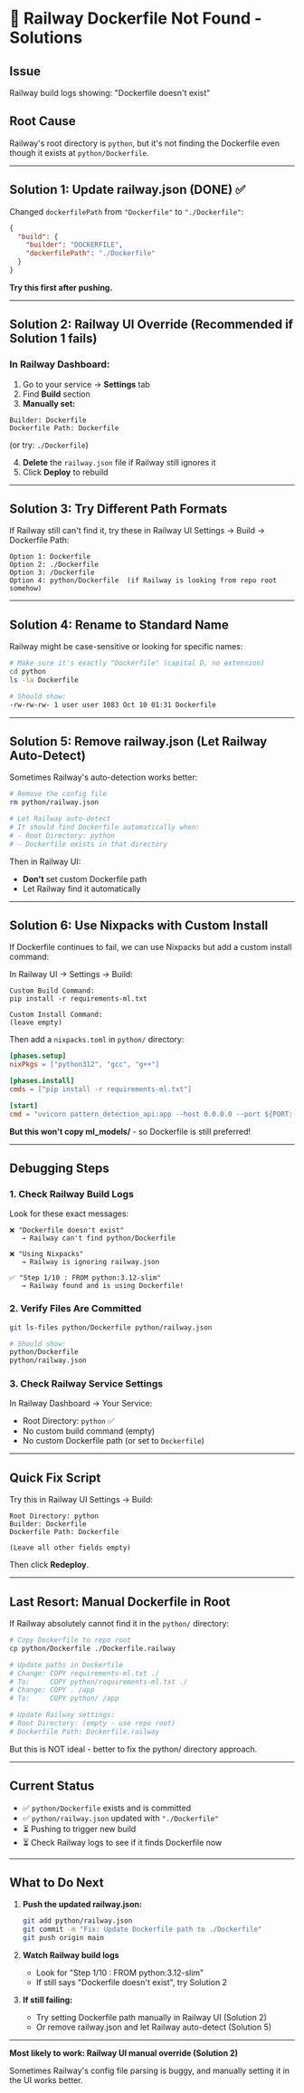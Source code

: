 # 🚨 Railway Dockerfile Not Found - Solutions

## Issue
Railway build logs showing: "Dockerfile doesn't exist"

## Root Cause
Railway's root directory is `python`, but it's not finding the Dockerfile even though it exists at `python/Dockerfile`.

---

## Solution 1: Update railway.json (DONE) ✅

Changed `dockerfilePath` from `"Dockerfile"` to `"./Dockerfile"`:

```json
{
  "build": {
    "builder": "DOCKERFILE",
    "dockerfilePath": "./Dockerfile"
  }
}
```

**Try this first after pushing.**

---

## Solution 2: Railway UI Override (Recommended if Solution 1 fails)

### In Railway Dashboard:

1. Go to your service → **Settings** tab
2. Find **Build** section
3. **Manually set:**

```
Builder: Dockerfile
Dockerfile Path: Dockerfile
```

(or try: `./Dockerfile`)

4. **Delete** the `railway.json` file if Railway still ignores it
5. Click **Deploy** to rebuild

---

## Solution 3: Try Different Path Formats

If Railway still can't find it, try these in Railway UI Settings → Build → Dockerfile Path:

```
Option 1: Dockerfile
Option 2: ./Dockerfile
Option 3: /Dockerfile
Option 4: python/Dockerfile  (if Railway is looking from repo root somehow)
```

---

## Solution 4: Rename to Standard Name

Railway might be case-sensitive or looking for specific names:

```bash
# Make sure it's exactly "Dockerfile" (capital D, no extension)
cd python
ls -la Dockerfile

# Should show:
-rw-rw-rw- 1 user user 1083 Oct 10 01:31 Dockerfile
```

---

## Solution 5: Remove railway.json (Let Railway Auto-Detect)

Sometimes Railway's auto-detection works better:

```bash
# Remove the config file
rm python/railway.json

# Let Railway auto-detect
# It should find Dockerfile automatically when:
# - Root Directory: python
# - Dockerfile exists in that directory
```

Then in Railway UI:
- **Don't** set custom Dockerfile path
- Let Railway find it automatically

---

## Solution 6: Use Nixpacks with Custom Install

If Dockerfile continues to fail, we can use Nixpacks but add a custom install command:

In Railway UI → Settings → Build:

```
Custom Build Command:
pip install -r requirements-ml.txt

Custom Install Command:
(leave empty)
```

Then add a `nixpacks.toml` in `python/` directory:

```toml
[phases.setup]
nixPkgs = ["python312", "gcc", "g++"]

[phases.install]
cmds = ["pip install -r requirements-ml.txt"]

[start]
cmd = "uvicorn pattern_detection_api:app --host 0.0.0.0 --port ${PORT:-8080}"
```

**But this won't copy ml_models/** - so Dockerfile is still preferred!

---

## Debugging Steps

### 1. Check Railway Build Logs

Look for these exact messages:

```
❌ "Dockerfile doesn't exist"
   → Railway can't find python/Dockerfile

❌ "Using Nixpacks"
   → Railway is ignoring railway.json

✅ "Step 1/10 : FROM python:3.12-slim"
   → Railway found and is using Dockerfile!
```

### 2. Verify Files Are Committed

```bash
git ls-files python/Dockerfile python/railway.json

# Should show:
python/Dockerfile
python/railway.json
```

### 3. Check Railway Service Settings

In Railway Dashboard → Your Service:
- Root Directory: `python` ✅
- No custom build command (empty)
- No custom Dockerfile path (or set to `Dockerfile`)

---

## Quick Fix Script

Try this in Railway UI Settings → Build:

```
Root Directory: python
Builder: Dockerfile
Dockerfile Path: Dockerfile

(Leave all other fields empty)
```

Then click **Redeploy**.

---

## Last Resort: Manual Dockerfile in Root

If Railway absolutely cannot find it in the `python/` directory:

```bash
# Copy Dockerfile to repo root
cp python/Dockerfile ./Dockerfile.railway

# Update paths in Dockerfile
# Change: COPY requirements-ml.txt ./
# To:     COPY python/requirements-ml.txt ./
# Change: COPY . /app
# To:     COPY python/ /app

# Update Railway settings:
# Root Directory: (empty - use repo root)
# Dockerfile Path: Dockerfile.railway
```

But this is NOT ideal - better to fix the python/ directory approach.

---

## Current Status

- ✅ `python/Dockerfile` exists and is committed
- ✅ `python/railway.json` updated with `"./Dockerfile"`
- ⏳ Pushing to trigger new build
- ⏳ Check Railway logs to see if it finds Dockerfile now

---

## What to Do Next

1. **Push the updated railway.json:**
   ```bash
   git add python/railway.json
   git commit -m "Fix: Update Dockerfile path to ./Dockerfile"
   git push origin main
   ```

2. **Watch Railway build logs**
   - Look for "Step 1/10 : FROM python:3.12-slim"
   - If still says "Dockerfile doesn't exist", try Solution 2

3. **If still failing:**
   - Try setting Dockerfile path manually in Railway UI (Solution 2)
   - Or remove railway.json and let Railway auto-detect (Solution 5)

---

**Most likely to work: Railway UI manual override (Solution 2)**

Sometimes Railway's config file parsing is buggy, and manually setting it in the UI works better.
